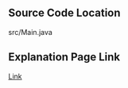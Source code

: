 ## Source Code Location

src/Main.java

## Explanation Page Link

[Link](https://lunareclipse000.wordpress.com/2024/03/25/java%eb%b0%b1%ec%a4%80-24479-%ec%95%8c%ea%b3%a0%eb%a6%ac%ec%a6%98-%ec%88%98%ec%97%85-%ea%b9%8a%ec%9d%b4-%ec%9a%b0%ec%84%a0-%ed%83%90%ec%83%89-1/)